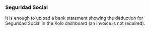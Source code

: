 ### Seguridad Social

It is enough to upload a bank statement showing the deduction for Seguridad Social in the Xolo dashboard (an invoice is
not required).
